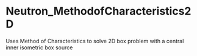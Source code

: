 # Neutron_MethodofCharacteristics2D
Uses Method of Characteristics to solve 2D box problem with a central inner isometric box source
